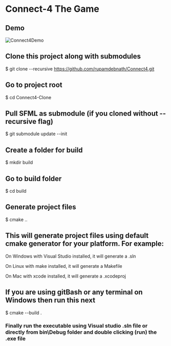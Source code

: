 # Connect-4 The Game

## Demo

![Connect4Demo](https://user-images.githubusercontent.com/44625252/162564921-b8d80428-7bd8-446b-8e78-0ffb9b9520d4.gif)

## Clone this project along with submodules
$ git clone --recursive https://github.com/rupamdebnath/Connect4.git

## Go to project root
$ cd Connect4-Clone

## Pull SFML as submodule (if you cloned without --recursive flag)
$ git submodule update --init

## Create a folder for build
$ mkdir build

## Go to build folder
$ cd build

## Generate project files
$ cmake ..

## This will generate project files using default cmake generator for your platform. For example:
On Windows with Visual Studio installed, it will generate a .sln

On Linux with make installed, it will generate a Makefile

On Mac with xcode installed, it will generate a .xcodeproj

## If you are using gitBash or any terminal on Windows then run this next

$ cmake --build .

### Finally run the executable using Visual studio .sln file or directly from bin\Debug folder and double clicking (run) the .exe file

